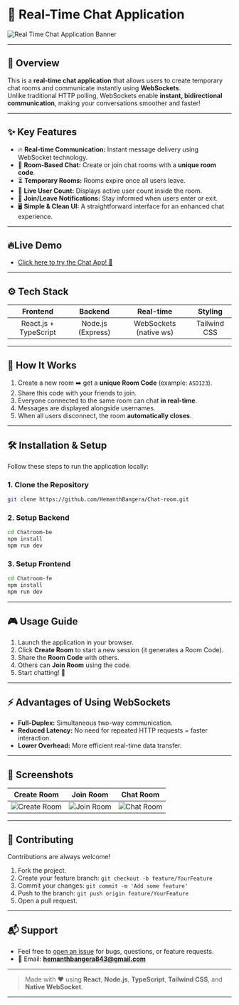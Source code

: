 # 🚀 Real-Time Chat Application

![Real Time Chat Application Banner](https://github.com/user-attachments/assets/16c47435-44e1-4cea-8379-3fc046a0007f)


---

## 📄 Overview

This is a **real-time chat application** that allows users to create temporary chat rooms and communicate instantly using **WebSockets**.  
Unlike traditional HTTP polling, WebSockets enable **instant, bidirectional communication**, making your conversations smoother and faster!

---

## ✨ Key Features

- 🔥 **Real-time Communication:** Instant message delivery using WebSocket technology.
- 🔑 **Room-Based Chat:** Create or join chat rooms with a **unique room code**.
- ⏳ **Temporary Rooms:** Rooms expire once all users leave.
- 👥 **Live User Count:** Displays active user count inside the room.
- 🔔 **Join/Leave Notifications:** Stay informed when users enter or exit.
- 🖥️ **Simple & Clean UI:** A straightforward interface for an enhanced chat experience.

---

## 🔥Live Demo

-  [Click here to try the Chat App! 🚀](https://chat-room-ten-pi.vercel.app/)

---

## ⚙️ Tech Stack

| Frontend | Backend | Real-time | Styling |
|:--------:|:-------:|:---------:|:-------:|
| React.js + TypeScript | Node.js (Express) | WebSockets (native ws) | Tailwind CSS |

---

## 🎯 How It Works

1. Create a new room ➡️ get a **unique Room Code** (example: `ASD123`).
2. Share this code with your friends to join.
3. Everyone connected to the same room can chat **in real-time**.
4. Messages are displayed alongside usernames.
5. When all users disconnect, the room **automatically closes**.

---

## 🛠️ Installation & Setup

Follow these steps to run the application locally:

### 1. Clone the Repository
```bash
git clone https://github.com/HemanthBangera/Chat-room.git
```

### 2. Setup Backend
```bash
cd Chatroom-be
npm install
npm run dev
```

### 3. Setup Frontend
```bash
cd Chatroom-fe
npm install
npm run dev
```

---

## 🎮 Usage Guide

1. Launch the application in your browser.
2. Click **Create Room** to start a new session (it generates a Room Code).
3. Share the **Room Code** with others.
4. Others can **Join Room** using the code.
5. Start chatting! 🚀

---
## ⚡ Advantages of Using WebSockets

- **Full-Duplex:** Simultaneous two-way communication.
- **Reduced Latency:** No need for repeated HTTP requests = faster interaction.
- **Lower Overhead:** More efficient real-time data transfer.

---
## 🌟 Screenshots

| Create Room | Join Room | Chat Room |
|:-----------:|:---------:|:---------:|
| ![Create Room](https://github.com/user-attachments/assets/c3c20011-2839-4c85-8e98-aeb0a77c857c) | ![Join Room](https://github.com/user-attachments/assets/6304d637-34d8-4850-8715-8c96b7e25ebf) | ![Chat Room](https://github.com/user-attachments/assets/b307a97a-cf66-4304-b22b-942c5e60beb9) |

---

## 🤝 Contributing

Contributions are always welcome!

1. Fork the project.
2. Create your feature branch: `git checkout -b feature/YourFeature`
3. Commit your changes: `git commit -m 'Add some feature'`
4. Push to the branch: `git push origin feature/YourFeature`
5. Open a pull request.

---

## 📬 Support

- Feel free to [open an issue](https://github.com/HemanthBangera/Chat-room/issues) for bugs, questions, or feature requests.
- 📧 Email: **hemanthbangera843@gmail.com**

---
> Made with ❤️ using **React**, **Node.js**, **TypeScript**, **Tailwind CSS**, and **Native WebSocket**.

---
